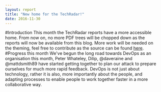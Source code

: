 ```yaml
---
layout: report
title: "New home for the TechRadar!"
date: 2016-11-30
---
```


#Introduction
This month the TechRadar reports have a more accessible home. From now on, no more PDF trees will be chopped down as the reports will now be available from this blog. More work will be needed on the theming, feel free to contribute as the source can be found [here](https://github.com/SFWLtd/techradar).
#Progress this month
We've begun the long road towards DevOps as an organisation this month, Peter Whateley, Dilip, @daveraine and @mattdsmith89 have started getting together to plan our attack to prepare ourselves for much more rapid feedback. DevOps is not just about technology, rather it is also, more importantly about the people, and adapting processes to enable people to work together faster in a more collaborative way. 